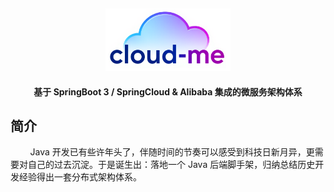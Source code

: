 <p>&nbsp;</p>
<div align="center">
	<img alt="logo" src="./sources/imgs/cloud-me.png" width="200">
</div>
<h4 align="center">基于 SpringBoot 3 / SpringCloud & Alibaba 集成的微服务架构体系</h4>

## 简介
&nbsp; &nbsp; &nbsp; &nbsp; Java 开发已有些许年头了，伴随时间的节奏可以感受到科技日新月异，更需要对自己的过去沉淀。于是诞生出：落地一个 Java 后端脚手架，归纳总结历史开发经验得出一套分布式架构体系。
